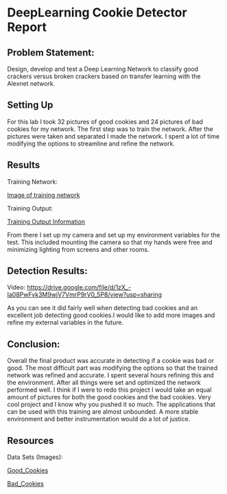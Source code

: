 # DeepLearning Cookie Detector Report

## Problem Statement: 

Design, develop and test a Deep Learning Network to classify good crackers versus broken crackers based on transfer learning with the Alexnet network. 

## Setting Up

For this lab I took 32 pictures of good cookies and 24 pictures of bad cookies for my network. The first step was to train the network. After the pictures were taken and separated I made the network. I spent a lot of time modifying the options to streamline and refine the network.

## Results

Training Network:

[Image of training network](https://drive.google.com/file/d/1i9L8cp-GhK8cX76aVoVHaomCuvVi0-uN/view?usp=sharing)

Training Output:

[Training Output Information](https://drive.google.com/file/d/19RNe4ySloMPEwx2TxtXLRoDegvFl01qT/view?usp=sharing)

From there I set up my camera and set up my environment variables for the test. This included mounting the camera so that my hands were free and minimizing lighting from screens and other rooms. 

## Detection Results:

Video:
https://drive.google.com/file/d/1zX_-Ia08PwFvk3M9wjV7VmrP9rV0_5P8/view?usp=sharing 

As you can see it did fairly well when detecting bad cookies and an excellent job detecting good cookies.I would like to add more images and refine my external variables in the future.

## Conclusion: 

Overall the final product was accurate in detecting if a cookie was bad or good. The most difficult part was modifying the options so that the trained network was refined and accurate. I spent several hours refining this and the environment. After all things were set and optimized the network performed well. I think if I were to redo this project I would take an equal amount of pictures for both the good cookies and the bad cookies. Very cool project and I know why you pushed it so much. The applications that can be used with this training are almost unbounded. A more stable environment and better instrumentation would do a lot of justice.


## Resources
Data Sets (Images): 

[Good_Cookies](https://drive.google.com/file/d/11B0IH7DBVvynnSRnjGDJBmWLp5qZ1djB/view?usp=sharing ) 


[Bad_Cookies](https://drive.google.com/file/d/19NG_gFWv2hOkRC8fd0P-quF9G_Nmitsv/view?usp=sharing )

